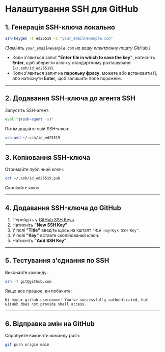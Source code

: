 # Налаштування SSH для GitHub

## 1️. Генерація SSH-ключа локально

```bash
ssh-keygen -t ed25519 -C "your_email@example.com"
```
*(Замініть `your_email@example.com` на вашу електронну пошту GitHub.)*

- Коли з'явиться запит **"Enter file in which to save the key"**, натисніть **Enter**, щоб зберегти ключ у стандартному розташуванні (`~/.ssh/id_ed25519`).  
- Коли з'явиться запит на **парольну фразу**, можете або встановити її, або натиснути **Enter**, щоб залишити поле порожнім.

---

## 2️. Додавання SSH-ключа до агента SSH
Запустіть SSH-агент:
```bash
eval "$(ssh-agent -s)"
```
Потім додайте свій SSH-ключ:
```bash
ssh-add ~/.ssh/id_ed25519
```

---

## 3️. Копіювання SSH-ключа
Отримайте публічний ключ:
```bash
cat ~/.ssh/id_ed25519.pub
```
Скопіюйте ключ.

---

## 4. Додавання SSH-ключа до GitHub
1. Перейдіть у [GitHub SSH Keys](https://github.com/settings/keys).
2. Натисніть **"New SSH Key"**.
3. У полі **"Title"** введіть щось на кшталт `"Мій ноутбук SSH Key"`.
4. У полі **"Key"** вставте скопійований ключ.
5. Натисніть **"Add SSH Key"**.

---

## 5️. Тестування з'єднання по SSH
Виконайте команду:
```bash
ssh -T git@github.com
```
Якщо все працює, ви побачите:
```
Hi <your-github-username>! You've successfully authenticated, but GitHub does not provide shell access.
```

---

## 6️. Відправка змін на GitHub
Спробуйте виконати команду push:
```bash
git push origin main
```
